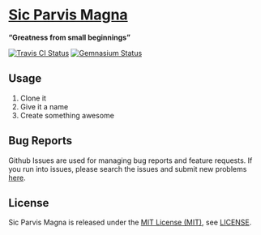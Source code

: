 [Sic Parvis Magna]
==================

**“Greatness from small beginnings”**

[![Travis CI Status][Travis CI Status]][Travis CI]
[![Gemnasium Status][Gemnasium Status]][Gemnasium]

Usage
-----

1. Clone it
2. Give it a name
3. Create something awesome

Bug Reports
-----------

Github Issues are used for managing bug reports and feature requests. If you run into issues, please search the issues
and submit new problems [here].

License
-------

Sic Parvis Magna is released under the [MIT License (MIT)], see [LICENSE].

[Gemnasium]: https://gemnasium.com/bitaculous/sic_parvis_magna "Sic Parvis Magna at Gemnasium"
[Gemnasium Status]: https://img.shields.io/gemnasium/bitaculous/sic_parvis_magna.svg?style=flat "Gemnasium Status"
[here]: https://github.com/bitaculous/sic_parvis_magna/issues "Github Issues"
[LICENSE]: https://raw.githubusercontent.com/bitaculous/sic_parvis_magna/master/LICENSE "License"
[MIT License (MIT)]: http://opensource.org/licenses/MIT "The MIT License (MIT)"
[Sic Parvis Magna]: https://bitaculous.github.io/sic_parvis_magna/ "“Greatness from small beginnings”"
[Travis CI]: https://travis-ci.org/bitaculous/sic_parvis_magna "Sic Parvis Magn at Travis CI"
[Travis CI Status]: https://img.shields.io/travis/bitaculous/sic_parvis_magna.svg?style=flat "Travis CI Status"